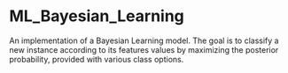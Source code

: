 # ML_Bayesian_Learning
An implementation of a Bayesian Learning model. The goal is to classify a new instance according to its features values by maximizing the posterior probability, provided with various class options. 
